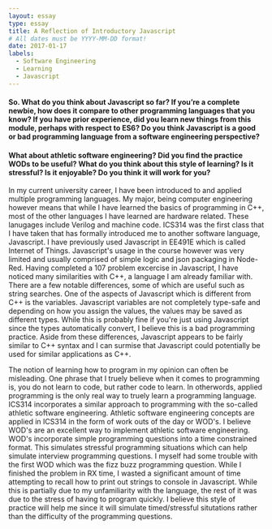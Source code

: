 ```yaml
---
layout: essay
type: essay
title: A Reflection of Introductory Javascript
# All dates must be YYYY-MM-DD format!
date: 2017-01-17
labels:
  - Software Engineering
  - Learning
  - Javascript
---
```


#### So. What do you think about Javascript so far? If you’re a complete newbie, how does it compare to other programming languages that you know? If you have prior experience, did you learn new things from this module, perhaps with respect to ES6? Do you think Javascript is a good or bad programming language from a software engineering perspective?

#### What about athletic software engineering? Did you find the practice WODs to be useful? What do you think about this style of learning? Is it stressful? Is it enjoyable? Do you think it will work for you?

In my current university career, I have been introduced to and applied multiple programming languages. My major, being computer engineering however means that while I have learned the basics of programming in C++, most of the other languages I have learned are hardware related. These lanugages include Verilog and machine code. ICS314 was the first class that I have taken that has formally introduced me to another software language, Javascript. I have previously used Javascript in EE491E which is called Internet of Things. Javascript's usage in the course however was very limited and usually comprised of simple logic and json packaging in Node-Red. Having completed a 107 problem excercise in Javascript, I have noticed many similarities with C++, a language I am already familiar with. There are a few notable differences, some of which are useful such as string searches. One of the aspects of Javascript which is different from C++ is the variables. Javascript variables are not completely type-safe and depending on how you assign the values, the values may be saved as different types. While this is probably fine if you're just using Javascript since the types automatically convert, I believe this is a bad programming practice. Aside from these differences, Javascript appears to be fairly similar to C++ syntax and I can surmise that Javascript could potentially be used for similar applications as C++.

The notion of learning how to program in my opinion can often be misleading. One phrase that I truely believe when it comes to programming is, you do not learn to code, but rather code to learn. In otherwords, applied programming is the only real way to truely learn a programming language. ICS314 incorporates a similar approach to programming with the so-called athletic software engineering. Athletic software engineering concepts are applied in ICS314 in the form of work outs of the day or WOD's. I believe WOD's are an excellent way to implement athletic software engineering. WOD's incorporate simple programming questions into a time constrained format. This simulates stressful programming situations which can help simulate interview programming questions. I myself had some trouble with the first WOD which was the fizz buzz programming question. While I finished the problem in RX time, I wasted a significant amount of time attempting to recall how to print out strings to console in Javascript. While this is partially due to my unfamiliarity with the language, the rest of it was due to the stress of having to program quickly. I believe this style of practice will help me since it will simulate timed/stressful situtations rather than the difficulty of the programming questions.

